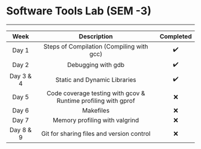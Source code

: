 # Software Tools Lab (SEM -3)
---
| Week | Description | Completed |
| :---: | :---: | :---: |
|Day 1  | Steps of Compilation (Compiling with gcc) | ✔️ |
|Day 2  | Debugging with gdb | ✔️ |
|Day 3 & 4 | Static and Dynamic Libraries | ✔️ |
|Day 5  | Code coverage testing with gcov & Runtime profiling with gprof | ❌ |
|Day 6  | Makefiles | ❌ |
|Day 7  | Memory profiling with valgrind | ❌ |
|Day 8 & 9  | Git for sharing files and version control | ❌ |


